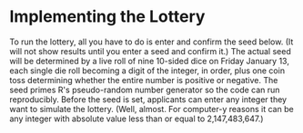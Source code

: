 # Implementing the Lottery
To run the lottery, all you have to do is enter and confirm the seed below. (It will not show results until you enter a seed and confirm it.) The actual seed will be determined by a live roll of nine 10-sided dice on Friday January 13, each single die roll becoming a digit of the integer, in order, plus one coin toss determining whether the entire number is positive or negative. The seed primes R's pseudo-random number generator so the code can run reproducibly. Before the seed is set, applicants can enter any integer they want to simulate the lottery. (Well, almost. For computer-y reasons it can be any integer with absolute value less than or equal to 2,147,483,647.)
